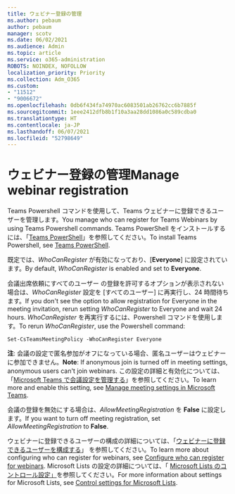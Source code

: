 ```yaml
---
title: ウェビナー登録の管理
ms.author: pebaum
author: pebaum
manager: scotv
ms.date: 06/02/2021
ms.audience: Admin
ms.topic: article
ms.service: o365-administration
ROBOTS: NOINDEX, NOFOLLOW
localization_priority: Priority
ms.collection: Adm_O365
ms.custom:
- "11512"
- "9006672"
ms.openlocfilehash: 0db6f434fa74970ac6083501ab26762cc6b7885f
ms.sourcegitcommit: 1eee2412dfb8b1f10a3aa28dd1086a0c589cdba0
ms.translationtype: HT
ms.contentlocale: ja-JP
ms.lasthandoff: 06/07/2021
ms.locfileid: "52798649"
---
```

# <a name="manage-webinar-registration"></a><span data-ttu-id="e280c-102">ウェビナー登録の管理</span><span class="sxs-lookup"><span data-stu-id="e280c-102">Manage webinar registration</span></span>

<span data-ttu-id="e280c-103">Teams Powershell コマンドを使用して、Teams ウェビナーに登録できるユーザーを管理します。</span><span class="sxs-lookup"><span data-stu-id="e280c-103">You manage who can register for Teams Webinars by using Teams Powershell commands.</span></span> <span data-ttu-id="e280c-104">Teams PowerShell をインストールするには、「[Teams PowerShell](/microsoftteams/teams-powershell-install)」を参照してください。</span><span class="sxs-lookup"><span data-stu-id="e280c-104">To install Teams Powershell, see [Teams PowerShell](/microsoftteams/teams-powershell-install).</span></span> 

<span data-ttu-id="e280c-105">既定では、*WhoCanRegister* が有効になっており、[**Everyone**] に設定されています。</span><span class="sxs-lookup"><span data-stu-id="e280c-105">By default, *WhoCanRegister* is enabled and set to **Everyone**.</span></span> 

<span data-ttu-id="e280c-106">会議出席依頼にすべてのユーザー の登録を許可するオプションが表示されない場合は、*WhoCanRegister* 設定を [すべてのユーザー] に再実行し、24 時間待ちます。</span><span class="sxs-lookup"><span data-stu-id="e280c-106">If you don't see the option to allow registration for Everyone in the meeting invitation, rerun setting *WhoCanRegister* to Everyone and wait 24 hours.</span></span> <span data-ttu-id="e280c-107">*WhoCanRegister* を再実行するには、Powershell コマンドを使用します。</span><span class="sxs-lookup"><span data-stu-id="e280c-107">To rerun *WhoCanRegister*, use the Powershell command:</span></span>

`Set-CsTeamsMeetingPolicy -WhoCanRegister Everyone`

<span data-ttu-id="e280c-108">**注**: 会議の設定で匿名参加がオフになっている場合、匿名ユーザーはウェビナーに参加できません。</span><span class="sxs-lookup"><span data-stu-id="e280c-108">**Note**: If anonymous join is turned off in meeting settings, anonymous users can't join webinars.</span></span> <span data-ttu-id="e280c-109">この設定の詳細と有効化については、「[Microsoft Teams で会議設定を管理する](/microsoftteams/meeting-settings-in-teams)」を参照してください。</span><span class="sxs-lookup"><span data-stu-id="e280c-109">To learn more and enable this setting, see [Manage meeting settings in Microsoft Teams](/microsoftteams/meeting-settings-in-teams).</span></span>

<span data-ttu-id="e280c-110">会議の登録を無効にする場合は、*AllowMeetingRegistration* を **False** に設定します。</span><span class="sxs-lookup"><span data-stu-id="e280c-110">If you want to turn off meeting registration, set *AllowMeetingRegistration* to **False**.</span></span>

<span data-ttu-id="e280c-111">ウェビナーに登録できるユーザーの構成の詳細については、「[ウェビナーに登録できるユーザーを構成する](/microsoftteams/set-up-webinars?source=docs#configure-who-can-register-for-webinars)」 を参照してください。</span><span class="sxs-lookup"><span data-stu-id="e280c-111">To learn more about configuring who can register for webinars, see [Configure who can register for webinars](/microsoftteams/set-up-webinars?source=docs#configure-who-can-register-for-webinars).</span></span> <span data-ttu-id="e280c-112">Microsoft Lists の設定の詳細については、「 [Microsoft Lists のコントロール設定」](/sharepoint/control-lists)を参照してください。</span><span class="sxs-lookup"><span data-stu-id="e280c-112">For more information about settings for Microsoft Lists, see [Control settings for Microsoft Lists](/sharepoint/control-lists).</span></span>

